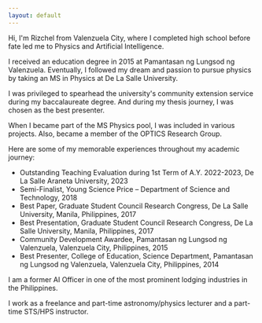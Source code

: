 ```yaml
---
layout: default
---
```


Hi, I'm Rizchel from Valenzuela City, where I completed high school before fate led me to Physics and Artificial Intelligence.

I received an education degree in 2015 at Pamantasan ng Lungsod ng Valenzuela. Eventually, I followed my dream and passion to pursue physics by taking an MS in Physics at De La Salle University. 

I was privileged to spearhead the university's community extension service during my baccalaureate degree. And during my thesis journey, I was chosen as the best presenter.

When I became part of the MS Physics pool, I was included in various projects. Also, became a member of the OPTICS Research Group.

Here are some of my memorable experiences throughout my academic journey:
- Outstanding Teaching Evaluation during 1st Term of A.Y. 2022-2023, De La Salle Araneta University, 2023
- Semi-Finalist, Young Science Price – Department of Science and Technology, 2018
- Best Paper, Graduate Student Council Research Congress, De La Salle University, Manila, Philippines, 2017
- Best Presentation, Graduate Student Council Research Congress, De La Salle University, Manila, Philippines, 2017
- Community Development Awardee, Pamantasan ng Lungsod ng Valenzuela, Valenzuela City, Philippines, 2015
- Best Presenter, College of Education, Science Department, Pamantasan ng Lungsod ng Valenzuela, Valenzuela City, Philippines, 2014

I am a former AI Officer in one of the most prominent lodging industries in the Philippines.

I work as a freelance and part-time astronomy/physics lecturer and a part-time STS/HPS instructor.
